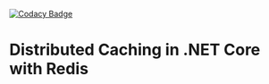 [![Codacy Badge](https://api.codacy.com/project/badge/Grade/2d85b9a5012c41d38c76c6ebacc7a914)](https://www.codacy.com/manual/ozgn/net-core-redis?utm_source=github.com&amp;utm_medium=referral&amp;utm_content=ozgn/net-core-redis&amp;utm_campaign=Badge_Grade)

# Distributed Caching in .NET Core with Redis
